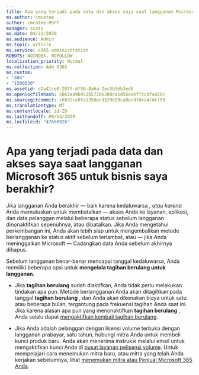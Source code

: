 ```yaml
---
title: Apa yang terjadi pada data dan akses saya saat langganan Microsoft 365 untuk bisnis saya berakhir?
ms.author: cmcatee
author: cmcatee-MSFT
manager: scotv
ms.date: 04/21/2020
ms.audience: Admin
ms.topic: article
ms.service: o365-administration
ROBOTS: NOINDEX, NOFOLLOW
localization_priority: Normal
ms.collection: Adm_O365
ms.custom:
- "484"
- "1500030"
ms.assetid: d2a41ce0-207f-4f50-8a6a-2ec5b56b3ed6
ms.openlocfilehash: 5861aa9b952b571b620dca1d56adef7cc0fa420c
ms.sourcegitcommit: c6692ce0fa1358ec3529e59ca0ecdfdea4cdc759
ms.translationtype: MT
ms.contentlocale: id-ID
ms.lasthandoff: 09/14/2020
ms.locfileid: "47668926"
---
```

# <a name="what-happens-to-my-data-and-access-when-my-microsoft-365-for-business-subscription-ends"></a>Apa yang terjadi pada data dan akses saya saat langganan Microsoft 365 untuk bisnis saya berakhir?

Jika langganan Anda berakhir — baik karena kedaluwarsa  *, atau karena*  Anda memutuskan untuk membatalkan — akses Anda ke layanan, aplikasi, dan data pelanggan melalui beberapa status sebelum langganan dinonaktifkan sepenuhnya, atau dibatalkan. Jika Anda mengetahui perkembangan ini, Anda akan lebih siap untuk mengembalikan metode berlangganan ke status aktif sebelum terlambat, atau — jika Anda meninggalkan Microsoft — Cadangkan data Anda sebelum akhirnya dihapus.
  
Sebelum langganan benar-benar mencapai tanggal kedaluwarsa, Anda memiliki beberapa opsi untuk **mengelola tagihan berulang untuk langganan**.
  
- Jika **tagihan berulang** sudah diaktifkan, Anda tidak perlu melakukan tindakan apa pun. Metode berlangganan Anda akan ditagihkan pada tanggal **tagihan berulang** , dan Anda akan dikenakan biaya untuk satu atau beberapa bulan, tergantung pada frekuensi tagihan Anda saat ini. Jika karena alasan apa pun yang menonaktifkan **tagihan berulang** , Anda selalu dapat [mengaktifkan kembali tagihan berulang](https://docs.microsoft.com/microsoft-365/commerce/subscriptions/renew-your-subscription#turn-recurring-billing-off-or-on).

- Jika Anda adalah pelanggan dengan lisensi volume terbuka dengan langganan prabayar, satu tahun, hubungi mitra Anda untuk membeli kunci produk baru. Anda akan menerima instruksi melalui email untuk mengaktifkan kunci Anda di [pusat layanan pelisensi volume](https://go.microsoft.com/fwlink/p/?LinkID=282016). Untuk mempelajari cara menemukan mitra baru, atau mitra yang telah Anda kerjakan sebelumnya, lihat [menemukan mitra atau Penjual Microsoft 365 Anda](https://docs.microsoft.com/microsoft-365/admin/manage/find-your-partner-or-reseller).